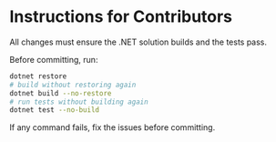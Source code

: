 # Instructions for Contributors

All changes must ensure the .NET solution builds and the tests pass.

Before committing, run:

```bash
dotnet restore
# build without restoring again
dotnet build --no-restore
# run tests without building again
dotnet test --no-build
```

If any command fails, fix the issues before committing.
